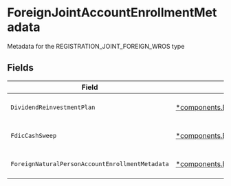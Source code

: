 # ForeignJointAccountEnrollmentMetadata

Metadata for the REGISTRATION_JOINT_FOREIGN_WROS type


## Fields

| Field                                                                                                                                                                                     | Type                                                                                                                                                                                      | Required                                                                                                                                                                                  | Description                                                                                                                                                                               | Example                                                                                                                                                                                   |
| ----------------------------------------------------------------------------------------------------------------------------------------------------------------------------------------- | ----------------------------------------------------------------------------------------------------------------------------------------------------------------------------------------- | ----------------------------------------------------------------------------------------------------------------------------------------------------------------------------------------- | ----------------------------------------------------------------------------------------------------------------------------------------------------------------------------------------- | ----------------------------------------------------------------------------------------------------------------------------------------------------------------------------------------- |
| `DividendReinvestmentPlan`                                                                                                                                                                | [*components.EnrollmentForeignJointAccountEnrollmentMetadataDividendReinvestmentPlan](../../models/components/enrollmentforeignjointaccountenrollmentmetadatadividendreinvestmentplan.md) | :heavy_minus_sign:                                                                                                                                                                        | Option to auto-enroll in Dividend Reinvestment; defaults to DIVIDEND_REINVESTMENT_ENROLL                                                                                                  | DIVIDEND_REINVESTMENT_ENROLL                                                                                                                                                              |
| `FdicCashSweep`                                                                                                                                                                           | [*components.EnrollmentForeignJointAccountEnrollmentMetadataFdicCashSweep](../../models/components/enrollmentforeignjointaccountenrollmentmetadatafdiccashsweep.md)                       | :heavy_minus_sign:                                                                                                                                                                        | Option to auto-enroll in FDIC cash sweep; defaults to FDIC_CASH_SWEEP_ENROLL                                                                                                              | FDIC_CASH_SWEEP_ENROLL                                                                                                                                                                    |
| `ForeignNaturalPersonAccountEnrollmentMetadata`                                                                                                                                           | [*components.EnrollmentForeignNaturalPersonAccountEnrollmentMetadata](../../models/components/enrollmentforeignnaturalpersonaccountenrollmentmetadata.md)                                 | :heavy_minus_sign:                                                                                                                                                                        | Enrollment metadata for Accounts that have a foreign Legal Natural Person owner.                                                                                                          |                                                                                                                                                                                           |
